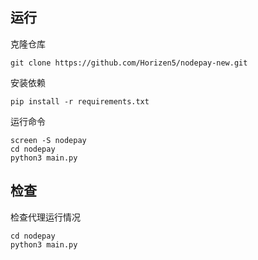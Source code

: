 ## 运行
克隆仓库
```
git clone https://github.com/Horizen5/nodepay-new.git
```
安装依赖
```
pip install -r requirements.txt
```
运行命令
```
screen -S nodepay
cd nodepay
python3 main.py
```
## 检查
检查代理运行情况
```
cd nodepay
python3 main.py
```

